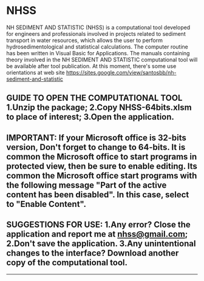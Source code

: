 # NHSS
NH SEDIMENT AND STATISTIC (NHSS) is a computational tool developed for engineers and professionals involved in projects related to sediment transport in water resources, which allows the user to perform hydrosedimentological and statistical calculations. The computer routine has been written in Visual Basic for Applications.
The manuals containing theory involved in the NH SEDIMENT AND STATISTIC computational tool will be available after tool publication. At this moment, there's some use orientations at web site https://sites.google.com/view/santosbb/nh-sediment-and-statistic


GUIDE TO OPEN THE COMPUTATIONAL TOOL
1.Unzip the package;
2.Copy NHSS-64bits.xlsm to place of interest;
3.Open the application.
-----
IMPORTANT:
If your Microsoft office is 32-bits version, Don't forget to change to 64-bits.
It is common the Microsoft office to start programs in protected view, then be sure to enable editing.
Its common the Microsoft office start programs with the following message "Part of the active content has been disabled". In this case, select to "Enable Content".
-----
SUGGESTIONS FOR USE:
1.Any error? Close the application and report me at nhss@gmail.com;
2.Don't save the application. 
3.Any unintentional changes to the interface? Download another copy of the computational tool.
-----



-----

